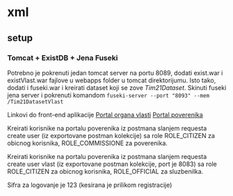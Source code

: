 # xml

## setup
### Tomcat + ExistDB + Jena Fuseki
Potrebno je pokrenuti jedan tomcat server na portu 8089, dodati exist.war i existVlast.war fajlove u webapps folder u tomcat direktorijumu.
Isto tako, dodati i fuseki.war i kreirati dataset koji se zove *Tim21Dataset*.
Skinuti fuseki jena server i pokrenuti komandom `fuseki-server --port "8093" --mem /Tim21DatasetVlast`

Linkovi do front-end aplikacije
[Portal organa vlasti](https://github.com/dovlaper/xml-fe-react-offical-)
[Portal poverenika](https://github.com/dovlaper/xml-fe-react)


Kreirati korisnike na portalu poverenika iz postmana slanjem requesta create user (iz exportovane postman kolekcije) sa role ROLE_CITIZEN za obicnog korisnika, ROLE_COMMISSIONE za poverenika.


Kreirati korisnike na portalu poverenika iz postmana slanjem requesta create user vlast (iz exportovane postman kolekcije, port je 8083) sa role ROLE_CITIZEN za obicnog korisnika, ROLE_OFFICIAL za sluzbenilka.

Sifra za logovanje je 123 (kesirana je prilikom registracije)
